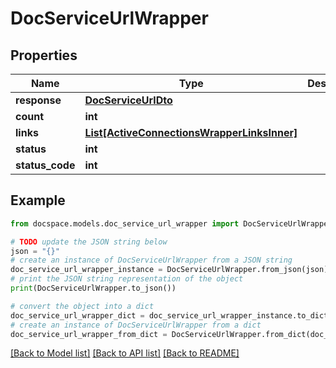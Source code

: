 # DocServiceUrlWrapper


## Properties

Name | Type | Description | Notes
------------ | ------------- | ------------- | -------------
**response** | [**DocServiceUrlDto**](DocServiceUrlDto.md) |  | [optional] 
**count** | **int** |  | [optional] 
**links** | [**List[ActiveConnectionsWrapperLinksInner]**](ActiveConnectionsWrapperLinksInner.md) |  | [optional] 
**status** | **int** |  | [optional] 
**status_code** | **int** |  | [optional] 

## Example

```python
from docspace.models.doc_service_url_wrapper import DocServiceUrlWrapper

# TODO update the JSON string below
json = "{}"
# create an instance of DocServiceUrlWrapper from a JSON string
doc_service_url_wrapper_instance = DocServiceUrlWrapper.from_json(json)
# print the JSON string representation of the object
print(DocServiceUrlWrapper.to_json())

# convert the object into a dict
doc_service_url_wrapper_dict = doc_service_url_wrapper_instance.to_dict()
# create an instance of DocServiceUrlWrapper from a dict
doc_service_url_wrapper_from_dict = DocServiceUrlWrapper.from_dict(doc_service_url_wrapper_dict)
```
[[Back to Model list]](../README.md#documentation-for-models) [[Back to API list]](../README.md#documentation-for-api-endpoints) [[Back to README]](../README.md)


